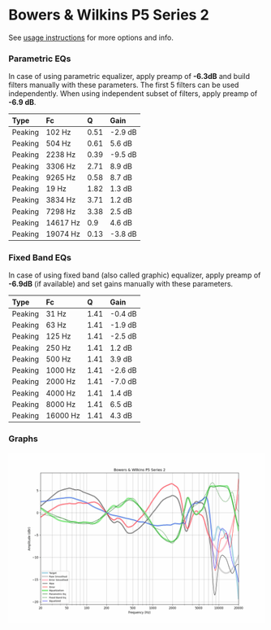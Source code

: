 # Bowers & Wilkins P5 Series 2
See [usage instructions](https://github.com/jaakkopasanen/AutoEq#usage) for more options and info.

### Parametric EQs
In case of using parametric equalizer, apply preamp of **-6.3dB** and build filters manually
with these parameters. The first 5 filters can be used independently.
When using independent subset of filters, apply preamp of **-6.9 dB**.

| Type    | Fc       |    Q | Gain    |
|:--------|:---------|:-----|:--------|
| Peaking | 102 Hz   | 0.51 | -2.9 dB |
| Peaking | 504 Hz   | 0.61 | 5.6 dB  |
| Peaking | 2238 Hz  | 0.39 | -9.5 dB |
| Peaking | 3306 Hz  | 2.71 | 8.9 dB  |
| Peaking | 9265 Hz  | 0.58 | 8.7 dB  |
| Peaking | 19 Hz    | 1.82 | 1.3 dB  |
| Peaking | 3834 Hz  | 3.71 | 1.2 dB  |
| Peaking | 7298 Hz  | 3.38 | 2.5 dB  |
| Peaking | 14617 Hz | 0.9  | 4.6 dB  |
| Peaking | 19074 Hz | 0.13 | -3.8 dB |

### Fixed Band EQs
In case of using fixed band (also called graphic) equalizer, apply preamp of **-6.9dB**
(if available) and set gains manually with these parameters.

| Type    | Fc       |    Q | Gain    |
|:--------|:---------|:-----|:--------|
| Peaking | 31 Hz    | 1.41 | -0.4 dB |
| Peaking | 63 Hz    | 1.41 | -1.9 dB |
| Peaking | 125 Hz   | 1.41 | -2.5 dB |
| Peaking | 250 Hz   | 1.41 | 1.2 dB  |
| Peaking | 500 Hz   | 1.41 | 3.9 dB  |
| Peaking | 1000 Hz  | 1.41 | -2.6 dB |
| Peaking | 2000 Hz  | 1.41 | -7.0 dB |
| Peaking | 4000 Hz  | 1.41 | 1.4 dB  |
| Peaking | 8000 Hz  | 1.41 | 6.5 dB  |
| Peaking | 16000 Hz | 1.41 | 4.3 dB  |

### Graphs
![](./Bowers%20&%20Wilkins%20P5%20Series%202.png)